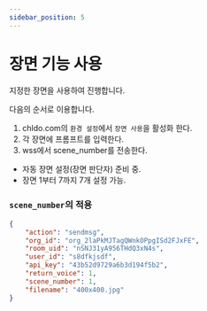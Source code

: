 ```yaml
---
sidebar_position: 5
---
```


# 장면 기능 사용

지정한 장면을 사용하여 진행합니다.

다음의 순서로 이용합니다.

1. chldo.com의 `환경 설정`에서 `장면 사용`을 활성화 한다.
2. 각 장면에 프롬프트를 입력한다.
3. wss에서 scene_number를 전송한다.

-   자동 장면 설정(장면 판단자) 준비 중.
-   장면 1부터 7까지 7개 설정 가능.

### `scene_number`의 적용

```json
{
    "action": "sendmsg",
    "org_id": "org_2laPkMJTagQWnkOPpgISd2FJxFE",
    "room_uid": "nSNJ31yA956THdQ3xN4s",
    "user_id": "s8dfkjsdf",
    "api_key": "43b52d9729a6b3d194f5b2",
    "return_voice": 1,
    "scene_number": 1,
    "filename": "400x400.jpg"
}
```
